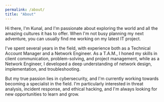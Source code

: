 ```yaml
---
permalink: /about/
title: "About"
---
```


Hi there, I'm Kunal, and I'm passionate about exploring the world and all the amazing cultures it has to offer. When I'm not busy planning my next adventure, you can usually find me working on my latest IT project.

I've spent several years in the field, with experience both as a Technical Account Manager and a Network Engineer. As a T.A.M., I honed my skills in client communication, problem-solving, and project management, while as a Network Engineer, I developed a deep understanding of network design, implementation, and troubleshooting.

But my true passion lies in cybersecurity, and I'm currently working towards becoming a specialist in the field. I'm particularly interested in threat analysis, incident response, and ethical hacking, and I'm always looking for new opportunities to learn and grow.
